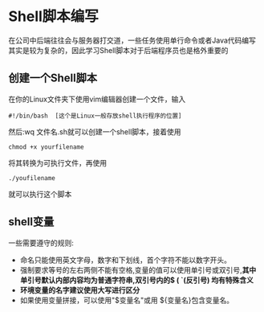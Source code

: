 # Shell脚本编写

在公司中后端往往会与服务器打交道，一些任务使用单行命令或者Java代码编写其实是较为复杂的，因此学习Shell脚本对于后端程序员也是格外重要的

## 创建一个Shell脚本

在你的Linux文件夹下使用vim编辑器创建一个文件，输入

```shell
#!/bin/bash  [这个是Linux一般存放shell执行程序的位置]
```

然后:wq 文件名.sh就可以创建一个shell脚本，接着使用

```shell
chmod +x yourfilename
```

将其转换为可执行文件，再使用

```shell
./youfilename
```

就可以执行这个脚本

## shell变量

一些需要遵守的规则:

- 命名只能使用英文字母，数字和下划线，首个字符不能以数字开头。
- 强制要求等号的左右两侧不能有空格,变量的值可以使用单引号或双引号,**其中单引号默认内部内容均为普通字符串,双引号内的$ ( \`(反引号) 均有特殊含义**
- **环境变量的名字建议使用大写进行区分**
- 如果使用变量拼接，可以使用"$变量名"或用 ${变量名}包含变量名。



